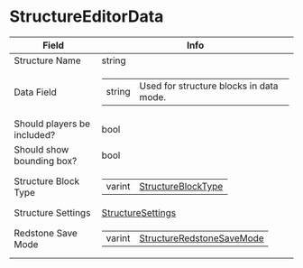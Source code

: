 # StructureEditorData

<table><thead><tr><th>Field</th><th>Info</th></tr></thead><tbody>
<tr><td>Structure Name</td><td>string</td></tr>
<tr><td>Data Field</td><td><table><tbody><tr><td>string</td><td>Used for structure blocks in data mode.</td></tr></tbody></table></td></tr>
<tr><td>Should players be included?</td><td>bool</td></tr>
<tr><td>Should show bounding box?</td><td>bool</td></tr>
<tr><td>Structure Block Type</td><td><table><tbody><tr><td>varint</td><td><a href="../enums/StructureBlockType.md">StructureBlockType</a></td></tr></tbody></table></td></tr>
<tr><td>Structure Settings</td><td><a href="../types/StructureSettings.md">StructureSettings</a></td></tr>
<tr><td>Redstone Save Mode</td><td><table><tbody><tr><td>varint</td><td><a href="../enums/StructureRedstoneSaveMode.md">StructureRedstoneSaveMode</a></td></tr></tbody></table></td></tr>
</tbody></table>